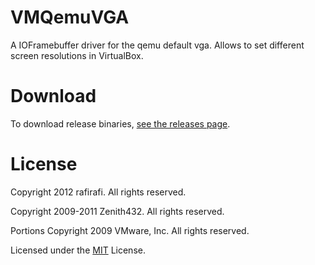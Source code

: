 # VMQemuVGA

A IOFramebuffer driver for the qemu default vga. Allows to set different screen resolutions in VirtualBox.

# Download

To download release binaries, [see the releases page](https://github.com/ivanagui2/VMQemuVGA/releases).

# License

Copyright 2012 rafirafi. All rights reserved.

Copyright 2009-2011 Zenith432. All rights reserved.

Portions Copyright 2009 VMware, Inc.  All rights reserved.

Licensed under the [MIT](LICENSE.txt) License.
